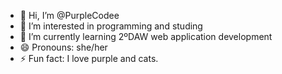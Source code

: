 - 👋 Hi, I’m @PurpleCodee
- 👀 I’m interested in programming and studing
- 🌱 I’m currently learning 2ºDAW web application development
- 😄 Pronouns: she/her
- ⚡ Fun fact: I love purple and cats.

<!---
PurpleCodee/PurpleCodee is a ✨ special ✨ repository because its `README.md` (this file) appears on your GitHub profile.
You can click the Preview link to take a look at your changes.
--->
